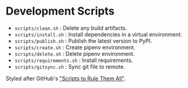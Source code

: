 # Development Scripts

* `scripts/clean.sh` : Delete any build artifacts.
* `scripts/install.sh` : Install dependencies in a virtual environment.
* `scripts/publish.sh` : Publish the latest version to PyPI.
* `scripts/create.sh` : Create pipenv environment.
* `scripts/delete.sh` : Delete pipenv environment.
* `scripts/requirements.sh` : Install requirements.
* `scripts/gitsync.sh` : Sync git file to remote.

Styled after GitHub's ["Scripts to Rule Them All"](https://github.com/github/scripts-to-rule-them-all).
